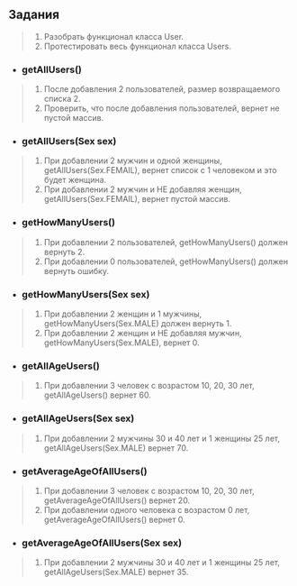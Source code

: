 ## Задания
> 1. Разобрать функционал класса User.
> 2. Протестировать весь функционал класса Users.

* ### getAllUsers() 
> 1) После добавления 2 пользователей, размер возвращаемого списка 2.
> 2) Проверить, что после добавления пользователей, вернет не пустой массив.
* ### getAllUsers(Sex sex)
> 1) При добавлении 2 мужчин и одной женщины, getAllUsers(Sex.FEMAIL), вернет список с 1 человеком и это будет женщина.
> 2) При добавлении 2 мужчин и НЕ добавляя женщин, getAllUsers(Sex.FEMAIL), вернет пустой массив.
* ### getHowManyUsers()
> 1) При добавлении 2 пользователей, getHowManyUsers() должен вернуть 2.
> 2) При добавлении 0 пользователей, getHowManyUsers() должен вернуть ошибку.
* ### getHowManyUsers(Sex sex)
> 1) При добавлении 2 женщин и 1 мужчины, getHowManyUsers(Sex.MALE) должен вернуть 1.
> 2) При добавлении 2 женщин и НЕ добавляя мужчин, getHowManyUsers(Sex.MALE), вернет 0.
* ### getAllAgeUsers()
> 1) При добавлении 3 человек с возрастом 10, 20, 30 лет, getAllAgeUsers() вернет 60.
* ### getAllAgeUsers(Sex sex)
> 1) При добавлении 2 мужчины 30 и 40 лет и 1 женщины 25 лет, getAllAgeUsers(Sex.MALE) вернет 70.
* ### getAverageAgeOfAllUsers()
> 1) При добавлении 3 человек с возрастом 10, 20, 30 лет, getAverageAgeOfAllUsers() вернет 20.
> 2) При добавлении одного человека с возрастом 0 лет, getAverageAgeOfAllUsers() вернет 0.
* ### getAverageAgeOfAllUsers(Sex sex)
> 1) При добавлении 2 мужчины 30 и 40 лет и 1 женщины 25 лет, getAllAgeUsers(Sex.MALE) вернет 35.



